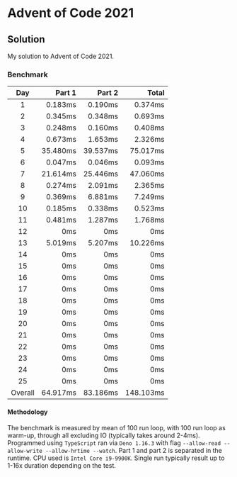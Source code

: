 # Advent of Code 2021

## Solution

My solution to Advent of Code 2021.

### Benchmark

|   Day   |   Part 1 |   Part 2 |     Total |
| :-----: | -------: | -------: | --------: |
|    1    |  0.183ms |  0.190ms |   0.374ms |
|    2    |  0.345ms |  0.348ms |   0.693ms |
|    3    |  0.248ms |  0.160ms |   0.408ms |
|    4    |  0.673ms |  1.653ms |   2.326ms |
|    5    | 35.480ms | 39.537ms |  75.017ms |
|    6    |  0.047ms |  0.046ms |   0.093ms |
|    7    | 21.614ms | 25.446ms |  47.060ms |
|    8    |  0.274ms |  2.091ms |   2.365ms |
|    9    |  0.369ms |  6.881ms |   7.249ms |
|   10    |  0.185ms |  0.338ms |   0.523ms |
|   11    |  0.481ms |  1.287ms |   1.768ms |
|   12    |      0ms |      0ms |       0ms |
|   13    |  5.019ms |  5.207ms |  10.226ms |
|   14    |      0ms |      0ms |       0ms |
|   15    |      0ms |      0ms |       0ms |
|   16    |      0ms |      0ms |       0ms |
|   17    |      0ms |      0ms |       0ms |
|   18    |      0ms |      0ms |       0ms |
|   19    |      0ms |      0ms |       0ms |
|   20    |      0ms |      0ms |       0ms |
|   21    |      0ms |      0ms |       0ms |
|   22    |      0ms |      0ms |       0ms |
|   23    |      0ms |      0ms |       0ms |
|   24    |      0ms |      0ms |       0ms |
|   25    |      0ms |      0ms |       0ms |
| Overall | 64.917ms | 83.186ms | 148.103ms |

#### Methodology

The benchmark is measured by mean of 100 run loop, with 100 run loop as warm-up, through all excluding IO (typically takes around 2-4ms). Programmed using `TypeScript` ran via `Deno 1.16.3` with flag `--allow-read --allow-write --allow-hrtime --watch`. Part 1 and part 2 is separated in the runtime. CPU used is `Intel Core i9-9900K`. Single run typically result up to 1-16x duration depending on the test.

